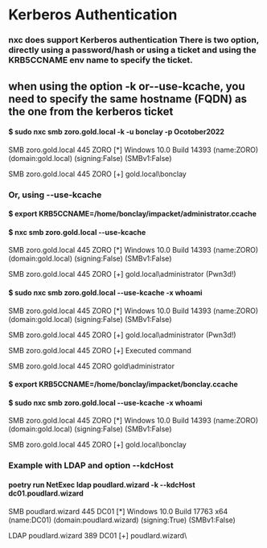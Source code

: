 # Kerberos Authentication

### nxc does support Kerberos authentication There is two option, directly using a password/hash or using a ticket and using the KRB5CCNAME env name to specify the ticket.

## when using the option -k or--use-kcache, you need to specify the same hostname (FQDN) as the one from the kerberos ticket

#### $ sudo nxc smb zoro.gold.local -k -u bonclay -p Ocotober2022

SMB         zoro.gold.local 445    ZORO             [*] Windows 10.0 Build 14393 (name:ZORO) (domain:gold.local) (signing:False) (SMBv1:False)

SMB         zoro.gold.local 445    ZORO             [+] gold.local\bonclay

### Or, using --use-kcache

#### $ export KRB5CCNAME=/home/bonclay/impacket/administrator.ccache 

#### $ nxc smb zoro.gold.local --use-kcache

SMB         zoro.gold.local 445    ZORO             [*] Windows 10.0 Build 14393 (name:ZORO) (domain:gold.local) (signing:False) (SMBv1:False)

SMB         zoro.gold.local 445    ZORO             [+] gold.local\administrator (Pwn3d!)

#### $ sudo nxc smb zoro.gold.local --use-kcache -x whoami

SMB         zoro.gold.local 445    ZORO             [*] Windows 10.0 Build 14393 (name:ZORO) (domain:gold.local) (signing:False) (SMBv1:False)

SMB         zoro.gold.local 445    ZORO             [+] gold.local\administrator (Pwn3d!)

SMB         zoro.gold.local 445    ZORO             [+] Executed command 

SMB         zoro.gold.local 445    ZORO             gold\administrator

#### $ export KRB5CCNAME=/home/bonclay/impacket/bonclay.ccache

#### $ sudo nxc smb zoro.gold.local --use-kcache -x whoami

SMB         zoro.gold.local 445    ZORO             [*] Windows 10.0 Build 14393 (name:ZORO) (domain:gold.local) (signing:False) (SMBv1:False)

SMB         zoro.gold.local 445    ZORO             [+] gold.local\bonclay

### Example with LDAP and option --kdcHost

#### poetry run NetExec ldap poudlard.wizard -k --kdcHost dc01.poudlard.wizard 

SMB poudlard.wizard 445 DC01 [*] Windows 10.0 Build 17763 x64 (name:DC01) (domain:poudlard.wizard) (signing:True) (SMBv1:False) 

LDAP poudlard.wizard 389 DC01 [+] poudlard.wizard\
